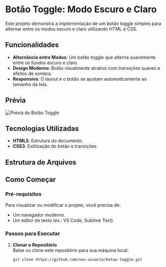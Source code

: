 # Botão Toggle: Modo Escuro e Claro

Este projeto demonstra a implementação de um botão toggle simples para alternar entre os modos escuro e claro utilizando HTML e CSS.

## Funcionalidades

- **Alternância entre Modos**: Um botão toggle que alterna suavemente entre os fundos escuro e claro.
- **Design Moderno**: Botão visualmente atrativo com transições suaves e efeitos de sombra.
- **Responsivo**: O layout e o botão se ajustam automaticamente ao tamanho da tela.

## Prévia

![Prévia do Botão Toggle](#)

## Tecnologias Utilizadas

- **HTML5**: Estrutura do documento.
- **CSS3**: Estilização do botão e transições.

## Estrutura de Arquivos


## Como Começar

### Pré-requisitos

Para visualizar ou modificar o projeto, você precisa de:

- Um navegador moderno.
- Um editor de texto (ex.: VS Code, Sublime Text).

### Passos para Executar

1. **Clonar o Repositório**  
   Baixe ou clone este repositório para sua máquina local:
   ```bash
   git clone https://github.com/seu-usuario/botao-toggle.git


